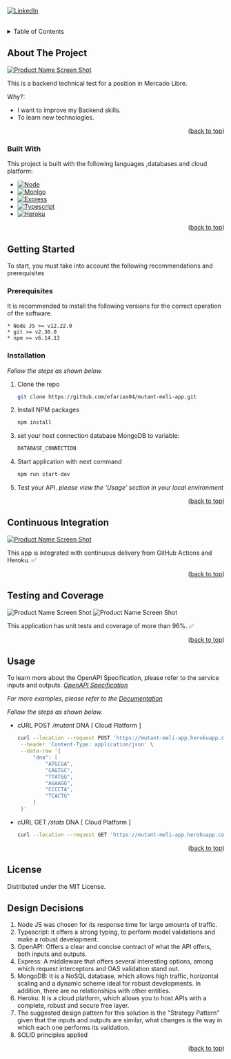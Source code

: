 <div id="top"></div>
<!--
*** Thanks for checking out the Best-README-Template. If you have a suggestion
*** that would make this better, please fork the repo and create a pull request
*** or simply open an issue with the tag "enhancement".
*** Don't forget to give the project a star!
*** Thanks again! Now go create something AMAZING! :D 
-->



<!-- PROJECT SHIELDS -->
[![LinkedIn][linkedin-shield]][linkedin-url]



<!-- PROJECT LOGO -->
<br />

<!-- TABLE OF CONTENTS -->
<details>
  <summary>Table of Contents</summary>
  <ol>
    <li>
      <a href="#about-the-project">About The Project</a>
      <ul>
        <li><a href="#built-with">Built With</a></li>
      </ul>
    </li>
    <li>
      <a href="#getting-started">Getting Started</a>
      <ul>
        <li><a href="#prerequisites">Prerequisites</a></li>
        <li><a href="#installation">Installation</a></li>
      </ul>
    </li>
    <li><a href="#continuous-integration">Continuous Integration</a></li>
    <li><a href="#testing-and-coverage">Testing and Coverage</a></li>
    <li><a href="#usage">Usage</a></li>
    <li><a href="#license">License</a></li>
    <li><a href="#design-decisions">Design Decisions</a></li>
  </ol>
</details>



<!-- ABOUT THE PROJECT -->
## About The Project

[![Product Name Screen Shot][product-screenshot]](https://studio.apicur.io/preview?aid=74334)

This is a backend technical test for a position in Mercado Libre. 

Why?:
* I want to improve my Backend skills. 
* To learn new technologies.

<p align="right">(<a href="#top">back to top</a>)</p>



### Built With

This project is built with the following languages ,databases and cloud platform:

* [![Node][Node.js]][Node-url]
* [![Monlgo][MongoDB]][Mongo-url]
* [![Express][Express]][Express-url]
* [![Typescript][Typescript]][Typescript-url]
* [![Heroku][Heroku]][Heroku-url]

<p align="right">(<a href="#top">back to top</a>)</p>



<!-- GETTING STARTED -->
## Getting Started

To start, you must take into account the following recommendations and prerequisites

### Prerequisites

It is recommended to install the following versions for the correct operation of the software.

  ```
  * Node JS >= v12.22.0
  * git >= v2.30.0
  * npm >= v6.14.13
  ```

### Installation

_Follow the steps as shown below._

1. Clone the repo
   ```sh
   git clone https://github.com/efarias04/mutant-meli-app.git
   ```
2. Install NPM packages
   ```sh
   npm install
   ```
3. set your host connection database MongoDB to variable:
   ```sh
   DATABASE_CONNECTION
   ```
4. Start application with next command
   ```sh
   npm run start-dev
   ```
5. Test your API. _please view the 'Usage' section in your local environment_

<p align="right">(<a href="#top">back to top</a>)</p>


## Continuous Integration

[![Product Name Screen Shot][ci-cd-screenshot]](https://github.com/efarias04/mutant-meli-app/actions/runs/2661832800)

This app is integrated with continuous delivery from GitHub Actions and Heroku. ✅

<p align="right">(<a href="#top">back to top</a>)</p>

## Testing and Coverage

![Product Name Screen Shot][test1-screenshot]
![Product Name Screen Shot][test2-screenshot]


This application has unit tests and coverage of more than 96%. ✅

<p align="right">(<a href="#top">back to top</a>)</p>


<!-- USAGE EXAMPLES -->
## Usage

To learn more about the OpenAPI Specification, please refer to the service inputs and outputs. _[OpenAPI Specification](https://studio.apicur.io/preview?aid=74334)_ 

_For more examples, please refer to the [Documentation](https://studio.apicur.io/preview?aid=74334)_

_Follow the steps as shown below._

* cURL POST _/mutant_ DNA [ Cloud Platform ]
   ```bash
   curl --location --request POST 'https://mutant-meli-app.herokuapp.com/mutant' \
    --header 'Content-Type: application/json' \
    --data-raw '{
        "dna": [
            "ATGCGA",
            "CAGTGC",
            "TTATGG",
            "AGAAGG",
            "CCCCTA",
            "TCACTG"
        ]
    }'
   ```
* cURL GET _/stats_ DNA [ Cloud Platform ]
   ```bash
   curl --location --request GET 'https://mutant-meli-app.herokuapp.com/stats'
    ```

<p align="right">(<a href="#top">back to top</a>)</p>

<!-- LICENSE -->
## License

Distributed under the MIT License.



<!-- DESIGN DECISIONS -->
## Design Decisions

1. Node JS was chosen for its response time for large amounts of traffic.
2. Typescript: it offers a strong typing, to perform model validations and make a robust development.
3. OpenAPI: Offers a clear and concise contract of what the API offers, both inputs and outputs.
4. Express: A middleware that offers several interesting options, among which request interceptors and OAS validation stand out.
5. MongoDB: It is a NoSQL database, which allows high traffic, horizontal scaling and a dynamic scheme ideal for robust developments. In addition, there are no relationships with other entities.
6. Heroku: It is a cloud platform, which allows you to host APIs with a complete, robust and secure free layer.
7. The suggested design pattern for this solution is the "Strategy Pattern" given that the inputs and outputs are similar, what changes is the way in which each one performs its validation.
8. SOLID principles applied

<p align="right">(<a href="#top">back to top</a>)</p>

<!-- MARKDOWN LINKS & IMAGES -->
<!-- https://www.markdownguide.org/basic-syntax/#reference-style-links -->
[linkedin-shield]: https://img.shields.io/badge/-LinkedIn-black.svg?style=for-the-badge&logo=linkedin&colorB=555
[linkedin-url]: https://linkedin.com/in/efarias04
[product-screenshot]: static/principal.jpg
[ci-cd-screenshot]: static/ci.png
[test1-screenshot]: static/test1.png
[test2-screenshot]: static/test2.png
[Node.js]: https://img.shields.io/badge/node.js-000000?style=for-the-badge&logo=nodedotjs&logoColor=green
[Node-url]: https://nodejs.org/es/
[MongoDB]: https://img.shields.io/badge/mongodb-000000?style=for-the-badge&logo=mongodb&logoColor=green
[Mongo-url]: https://www.mongodb.com/es
[Express]: https://img.shields.io/badge/express-000000?style=for-the-badge&logo=express&logoColor=4FC08D
[Express-url]: https://expressjs.com/es/
[Typescript]: https://img.shields.io/badge/typescript-000000?style=for-the-badge&logo=typescript&logoColor=3178c6
[Typescript-url]: https://www.typescriptlang.org/
[Heroku]: https://img.shields.io/badge/heroku-000000?style=for-the-badge&logo=heroku&logoColor=79589f
[Heroku-url]: https://dashboard.heroku.com/apps
[Heroku]: https://img.shields.io/badge/heroku-000000?style=for-the-badge&logo=heroku&logoColor=79589f
[Heroku-url]: https://dashboard.heroku.com/apps
